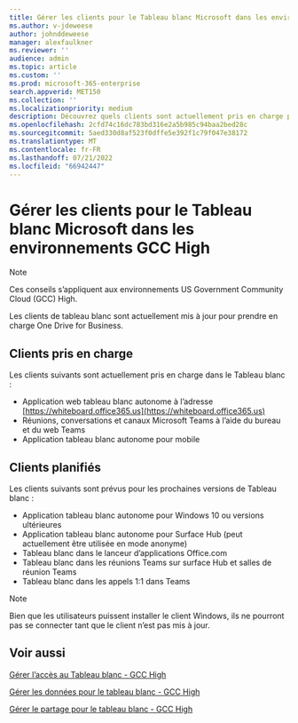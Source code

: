```yaml
---
title: Gérer les clients pour le Tableau blanc Microsoft dans les environnements GCC High
ms.author: v-jdeweese
author: johnddeweese
manager: alexfaulkner
ms.reviewer: ''
audience: admin
ms.topic: article
ms.custom: ''
ms.prod: microsoft-365-enterprise
search.appverid: MET150
ms.collection: ''
ms.localizationpriority: medium
description: Découvrez quels clients sont actuellement pris en charge pour le Tableau blanc.
ms.openlocfilehash: 2cfd74c16dc783bd316e2a5b985c94baa2bed28c
ms.sourcegitcommit: 5aed330d8af523f0dffe5e392f1c79f047e38172
ms.translationtype: MT
ms.contentlocale: fr-FR
ms.lasthandoff: 07/21/2022
ms.locfileid: "66942447"
---
```

# <a name="manage-clients-for-microsoft-whiteboard-in-gcc-high-environments"></a>Gérer les clients pour le Tableau blanc Microsoft dans les environnements GCC High

>[!NOTE]
> Ces conseils s’appliquent aux environnements US Government Community Cloud (GCC) High.

Les clients de tableau blanc sont actuellement mis à jour pour prendre en charge One Drive for Business.

## <a name="clients-supported"></a>Clients pris en charge

Les clients suivants sont actuellement pris en charge dans le Tableau blanc :

- Application web tableau blanc autonome à l’adresse [https://whiteboard.office365.us](https://whiteboard.office365.us)
- Réunions, conversations et canaux Microsoft Teams à l’aide du bureau et du web Teams
- Application tableau blanc autonome pour mobile

## <a name="clients-planned"></a>Clients planifiés

Les clients suivants sont prévus pour les prochaines versions de Tableau blanc :

- Application tableau blanc autonome pour Windows 10 ou versions ultérieures
- Application tableau blanc autonome pour Surface Hub (peut actuellement être utilisée en mode anonyme)
- Tableau blanc dans le lanceur d’applications Office.com
- Tableau blanc dans les réunions Teams sur surface Hub et salles de réunion Teams
- Tableau blanc dans les appels 1:1 dans Teams

>[!NOTE]
> Bien que les utilisateurs puissent installer le client Windows, ils ne pourront pas se connecter tant que le client n’est pas mis à jour.

## <a name="see-also"></a>Voir aussi

[Gérer l’accès au Tableau blanc - GCC High](manage-whiteboard-access-gcc-high.md)

[Gérer les données pour le tableau blanc - GCC High](manage-data-gcc-high.md)

[Gérer le partage pour le tableau blanc - GCC High](manage-sharing-gcc-high.md)